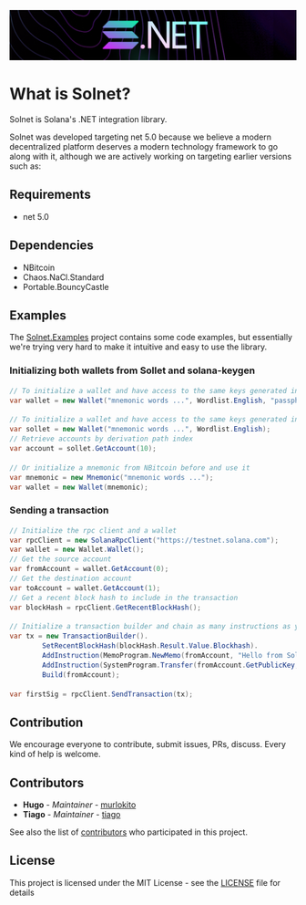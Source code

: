 ![solnet](docs/assets/solnet-horizontal.png)

# What is Solnet?

Solnet is Solana's .NET integration library.

Solnet was developed targeting net 5.0 because we believe a modern decentralized platform deserves a modern technology framework to go along with it, although we are actively working on targeting earlier versions such as:

## Requirements
- net 5.0

## Dependencies
- NBitcoin
- Chaos.NaCl.Standard
- Portable.BouncyCastle

## Examples

The [Solnet.Examples](https://github.com/bmresearch/Solnet/src/Solnet.Examples/) project contains some code examples, but essentially we're trying very hard to
make it intuitive and easy to use the library.

### Initializing both wallets from Sollet and solana-keygen

```c#
// To initialize a wallet and have access to the same keys generated in solana-keygen
var wallet = new Wallet("mnemonic words ...", Wordlist.English, "passphrase");

// To initialize a wallet and have access to the same keys generated in sollet
var sollet = new Wallet("mnemonic words ...", Wordlist.English);
// Retrieve accounts by derivation path index
var account = sollet.GetAccount(10);

// Or initialize a mnemonic from NBitcoin before and use it
var mnemonic = new Mnemonic("mnemonic words ...");
var wallet = new Wallet(mnemonic);

``` 

### Sending a transaction

```c#
// Initialize the rpc client and a wallet
var rpcClient = new SolanaRpcClient("https://testnet.solana.com");
var wallet = new Wallet.Wallet();
// Get the source account
var fromAccount = wallet.GetAccount(0);
// Get the destination account
var toAccount = wallet.GetAccount(1);
// Get a recent block hash to include in the transaction
var blockHash = rpcClient.GetRecentBlockHash();

// Initialize a transaction builder and chain as many instructions as you want before building the message
var tx = new TransactionBuilder().
        SetRecentBlockHash(blockHash.Result.Value.Blockhash).
        AddInstruction(MemoProgram.NewMemo(fromAccount, "Hello from Sol.Net :)")).
        AddInstruction(SystemProgram.Transfer(fromAccount.GetPublicKey, toAccount.GetPublicKey, 100000)).
        Build(fromAccount);

var firstSig = rpcClient.SendTransaction(tx);
```


## Contribution

We encourage everyone to contribute, submit issues, PRs, discuss. Every kind of help is welcome.

## Contributors

* **Hugo** - *Maintainer* - [murlokito](https://github.com/murlokito)
* **Tiago** - *Maintainer* - [tiago](https://github.com/tiago18c)

See also the list of [contributors](https://github.com/bmresearch/Solnet/contributors) who participated in this project.

## License

This project is licensed under the MIT License - see the [LICENSE](https://github.com/bmresearch/Solnet/LICENSE) file for details
